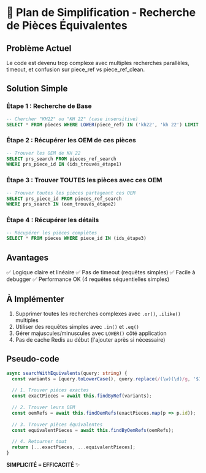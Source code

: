 # 🎯 Plan de Simplification - Recherche de Pièces Équivalentes

## Problème Actuel
Le code est devenu trop complexe avec multiples recherches parallèles, timeout, et confusion sur piece_ref vs piece_ref_clean.

## Solution Simple

### Étape 1 : Recherche de Base
```sql
-- Chercher "KH22" ou "KH 22" (case insensitive)
SELECT * FROM pieces WHERE LOWER(piece_ref) IN ('kh22', 'kh 22') LIMIT 100
```

### Étape 2 : Récupérer les OEM de ces pièces
```sql
-- Trouver les OEM de KH 22
SELECT prs_search FROM pieces_ref_search 
WHERE prs_piece_id IN (ids_trouvés_étape1)
```

### Étape 3 : Trouver TOUTES les pièces avec ces OEM
```sql
-- Trouver toutes les pièces partageant ces OEM
SELECT prs_piece_id FROM pieces_ref_search
WHERE prs_search IN (oem_trouvés_étape2)
```

### Étape 4 : Récupérer les détails
```sql
-- Récupérer les pièces complètes
SELECT * FROM pieces WHERE piece_id IN (ids_étape3)
```

## Avantages
✅ Logique claire et linéaire
✅ Pas de timeout (requêtes simples)
✅ Facile à debugger
✅ Performance OK (4 requêtes séquentielles simples)

## À Implémenter
1. Supprimer toutes les recherches complexes avec `.or()`, `.ilike()` multiples
2. Utiliser des requêtes simples avec `.in()` et `.eq()`
3. Gérer majuscules/minuscules avec `LOWER()` côté application
4. Pas de cache Redis au début (l'ajouter après si nécessaire)

## Pseudo-code
```typescript
async searchWithEquivalents(query: string) {
  const variants = [query.toLowerCase(), query.replace(/(\w)(\d)/g, '$1 $2').toLowerCase()];
  
  // 1. Trouver pièces exactes
  const exactPieces = await this.findByRef(variants);
  
  // 2. Trouver leurs OEM
  const oemRefs = await this.findOemRefs(exactPieces.map(p => p.id));
  
  // 3. Trouver pièces équivalentes
  const equivalentPieces = await this.findByOemRefs(oemRefs);
  
  // 4. Retourner tout
  return [...exactPieces, ...equivalentPieces];
}
```

**SIMPLICITÉ = EFFICACITÉ** ✨

